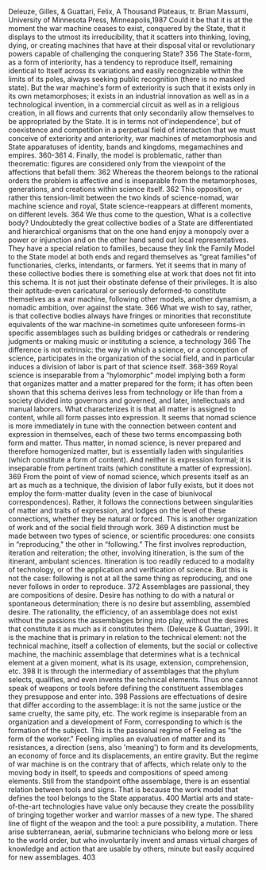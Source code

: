﻿Deleuze, Gilles, & Guattari, Felix, A Thousand Plateaus, tr. Brian Massumi, University of Minnesota Press, Minneapolis,1987
Could it be that it is at the moment the war machine ceases to exist, conquered by the State, that it displays to the utmost its irreducibility, that it scatters into thinking, loving, dying, or creating machines that have at their disposal vital or revolutionary powers capable of challenging the conquering State? 356
The State-form, as a form of interiority, has a tendency to reproduce itself, remaining identical to Itself across its variations and easily recognizable within the limits of its poles, always seeking public recognition (there is no masked state). But the war machine's form of exteriority is such that it exists only in its own metamorphoses; it exists in an industrial innovation as well as in a technological invention, in a commercial circuit as well as in a religious creation, in all flows and currents that only secondarily allow themselves to be appropriated by the State. It is in terms not of'independence',  but of coexistence and competition in a perpetual field of interaction that we must conceive of exteriority and anteriority, war machines of metamorphosis and State apparatuses of identity, bands and kingdoms, megamachines and empires. 360-361
4. Finally, the model is problematic, rather than theorematic: figures are considered only from the viewpoint of the affections that befall them: 362
Whereas the theorem belongs to the rational orders the problem is affective and is inseparable from the metamorphoses, generations, and creations within science itself. 362
This opposition, or rather this tension-limit between the two kinds of science-nomad, war machine science and royal, State science-reappears at different moments, on different levels. 364 
We thus come to the question, What is a collective body? Undoubtedly the great collective bodies of a State are differentiated and hierarchical organisms that on the one hand enjoy a monopoly over a power or injunction and on the other hand send out local representatives. They have a special relation to families, because they link the Family Model to the State model at both ends and regard themselves as “great families"of functionaries, clerks, intendants, or farmers. Yet it seems that in many of these collective bodies there is something else at work that does not fit into this schema. It is not just their obstinate defense of their privileges. It  is also their aptitude-even caricatural or seriously deformed-to constitute themselves as a war machine, following other models, another dynamism, a nomadic ambition, over against the state. 366 
What we wish to say, rather, is that collective bodies always have fringes or minorities that reconstitute equivalents of the war machine-in sometimes quite unforeseen forms-in specific assemblages such as building bridges or cathedrals or rendering judgments or making music or instituting a science, a technology 366 
The difference is not extrinsic: the way in which a science, or a conception of science, participates in the organization of the social field, and in particular induces a division of labor is part of that science itself. 368-369
Royal science is inseparable from a “hylomorphic" model implying both a form that organizes matter and a matter prepared for the form; it has often been shown that this schema derives less from technology or life than from a society divided into governors and governed, and later, intellectuals and manual laborers. What characterizes it is that all matter is assigned to content, while all form passes into expression. It seems that nomad science is more immediately in tune with the connection between content and expression in themselves, each of these two terms encompassing both form and matter. Thus matter, in nomad science, is never prepared and therefore homogenized matter, but is essentially laden with singularities (which constitute a form of content). And neither is expression formal; it is inseparable from pertinent traits (which constitute a matter of expression). 369
From the point of view of nomad science, which presents itself as an art as much as a technique, the division of labor fully exists, but it does not employ the form-matter duality (even in the case of biunivocal correspondences). Rather, it follows the connections between singularities of matter and traits of expression, and lodges on the level of these connections, whether they be natural or forced. This is another organization of work and of the social field through work. 369
A distinction must be made between two types of science, or scientific procedures: one consists in “reproducing," the other in “following.” The first involves reproduction, iteration and reiteration; the other, involving itineration, is the sum of the itinerant, ambulant sciences. Itineration is too readily reduced to a modality of technology, or of the application and verification of science. But this is not the case: following is not at all the same thing as reproducing, and one never follows in order to reproduce. 372
Assemblages are passional, they are compositions of desire. Desire has nothing to do with a natural or spontaneous determination; there is no desire but assembling, assembled desire. The rationality, the efficiency, of an assemblage does not exist without the passions the assemblages bring into play, without the desires that constitute it as much as it constitutes them. (Deleuze & Guattari, 399). 
It is the machine that is primary in relation to the technical element: not the technical machine, itself a collection of elements, but the social or collective machine, the machinic assemblage that determines what is a technical element at a given moment, what is its usage, extension, comprehension, etc. 398
It is through the intermediary of assemblages that the phylum selects, qualifies, and even invents the technical elements. Thus one cannot speak of weapons or tools before defining the constituent assemblages they presuppose and enter into. 398
Passions are effectuations of desire that differ according to the assemblage: it is not the same justice or the same cruelty, the same pity, etc. The work regime is inseparable from an organization and a development of Form, corresponding to which is the formation of the subject. This is the passional regime of Feeling as "the form of the worker." Feeling implies an evaluation of matter and its resistances, a direction (sens, also 'meaning') to form and its developments, an economy of force and its displacements, an entire gravity. But the regime of war machine is on the contrary that of affects, which relate only to the moving body in itself, to speeds and compositions of speed among elements. Still from the standpoint ofthe assemblage, there is an essential relation between tools and signs. That is because the work model that defines the tool belongs to the State apparatus.  400
Martial arts and state-of-the-art technologies have value only because they create the possibility of bringing together worker and warrior masses of a new type. The shared line of flight of the weapon and the tool: a pure possibility, a mutation. There arise subterranean, aerial, submarine technicians who belong more or less to the world order, but who involuntarily invent and amass virtual charges of knowledge and action that are usable by others, minute but easily acquired for new assemblages. 403
